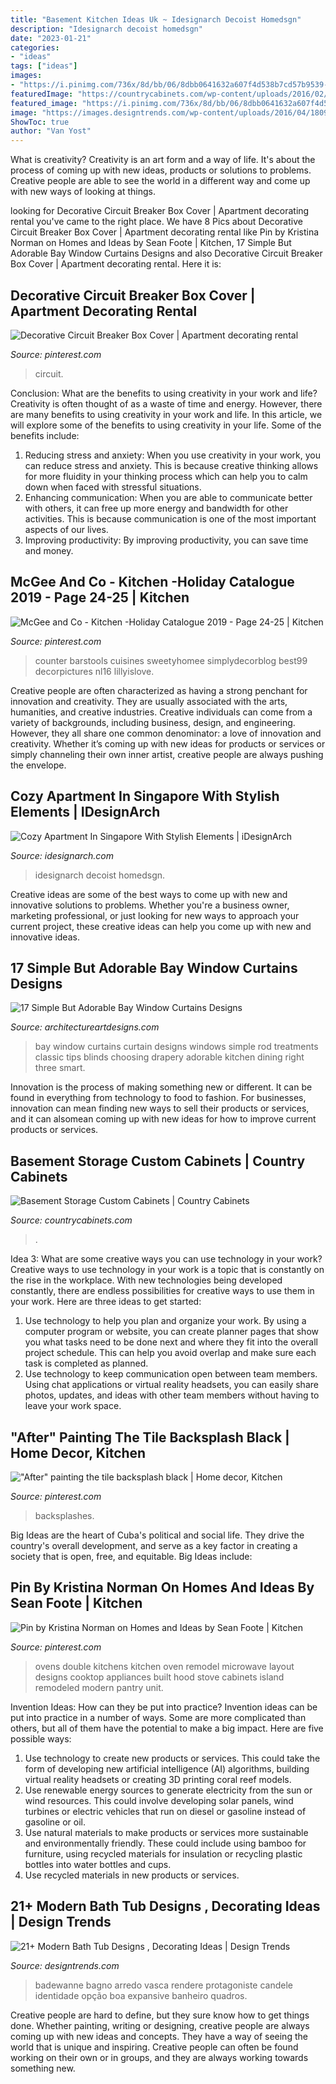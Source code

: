 ```yaml
---
title: "Basement Kitchen Ideas Uk ~ Idesignarch Decoist Homedsgn"
description: "Idesignarch decoist homedsgn"
date: "2023-01-21"
categories:
- "ideas"
tags: ["ideas"]
images:
- "https://i.pinimg.com/736x/8d/bb/06/8dbb0641632a607f4d538b7cd57b9539--remodeled-kitchens-wall-ovens.jpg"
featuredImage: "https://countrycabinets.com/wp-content/uploads/2016/02/basement-remodle-storage64e.jpg"
featured_image: "https://i.pinimg.com/736x/8d/bb/06/8dbb0641632a607f4d538b7cd57b9539--remodeled-kitchens-wall-ovens.jpg"
image: "https://images.designtrends.com/wp-content/uploads/2016/04/18094816/Elegant-Bathroom-Tub-Design.jpg"
ShowToc: true
author: "Van Yost"
---
```



What is creativity?
Creativity is an art form and a way of life. It's about the process of coming up with new ideas, products or solutions to problems. Creative people are able to see the world in a different way and come up with new ways of looking at things.

	

		
looking for Decorative Circuit Breaker Box Cover | Apartment decorating rental you've came to the right place. We have 8 Pics about Decorative Circuit Breaker Box Cover | Apartment decorating rental like Pin by Kristina Norman on Homes and Ideas by Sean Foote | Kitchen, 17 Simple But Adorable Bay Window Curtains Designs and also Decorative Circuit Breaker Box Cover | Apartment decorating rental. Here it is:
		
    
## Decorative Circuit Breaker Box Cover | Apartment Decorating Rental

<img loading=lazy src="https://i.pinimg.com/736x/79/bd/c4/79bdc488534373b662797f0c031cdda2.jpg" onerror="this.onerror=null;this.src='https://tse4.mm.bing.net/th?id=OIP.iB9_XQCo3DZOeirJE30SHwAAAA&amp;pid=15.1';" alt="Decorative Circuit Breaker Box Cover | Apartment decorating rental">

_Source: pinterest.com_

>circuit. 

	

Conclusion: What are the benefits to using creativity in your work and life?
Creativity is often thought of as a waste of time and energy. However, there are many benefits to using creativity in your work and life. In this article, we will explore some of the benefits to using creativity in your life. Some of the benefits include: 
1) Reducing stress and anxiety: When you use creativity in your work, you can reduce stress and anxiety. This is because creative thinking allows for more fluidity in your thinking process which can help you to calm down when faced with stressful situations. 
2) Enhancing communication: When you are able to communicate better with others, it can free up more energy and bandwidth for other activities. This is because communication is one of the most important aspects of our lives. 
3) Improving productivity: By improving productivity, you can save time and money.

    
## McGee And Co - Kitchen -Holiday Catalogue 2019 - Page 24-25 | Kitchen

<img loading=lazy src="https://i.pinimg.com/736x/86/ff/fc/86fffcf581d0039dda2f8a08ab185375.jpg" onerror="this.onerror=null;this.src='https://tse4.mm.bing.net/th?id=OIP.lnl-lxNzuYbhEwI9CllrtQHaKX&amp;pid=15.1';" alt="McGee and Co - Kitchen -Holiday Catalogue 2019 - Page 24-25 | Kitchen">

_Source: pinterest.com_

>counter barstools cuisines sweetyhomee simplydecorblog best99 decorpictures nl16 lillyislove. 

	

Creative people are often characterized as having a strong penchant for innovation and creativity. They are usually associated with the arts, humanities, and creative industries. Creative individuals can come from a variety of backgrounds, including business, design, and engineering. However, they all share one common denominator: a love of innovation and creativity. Whether it’s coming up with new ideas for products or services or simply channeling their own inner artist, creative people are always pushing the envelope.

    
## Cozy Apartment In Singapore With Stylish Elements | IDesignArch

<img loading=lazy src="https://www.idesignarch.com/wp-content/uploads/Stylish-Singapore-Apartment_12.jpg" onerror="this.onerror=null;this.src='https://tse1.mm.bing.net/th?id=OIP.fXtM1m8tjfH_kMvVHcP_RwHaLH&amp;pid=15.1';" alt="Cozy Apartment In Singapore With Stylish Elements | iDesignArch">

_Source: idesignarch.com_

>idesignarch decoist homedsgn. 

	

Creative ideas are some of the best ways to come up with new and innovative solutions to problems. Whether you're a business owner, marketing professional, or just looking for new ways to approach your current project, these creative ideas can help you come up with new and innovative ideas.

    
## 17 Simple But Adorable Bay Window Curtains Designs

<img loading=lazy src="https://www.architectureartdesigns.com/wp-content/uploads/2015/05/1428.jpg" onerror="this.onerror=null;this.src='https://tse3.mm.bing.net/th?id=OIP.1pUa29dDe91zNciSICDLKgHaFt&amp;pid=15.1';" alt="17 Simple But Adorable Bay Window Curtains Designs">

_Source: architectureartdesigns.com_

>bay window curtains curtain designs windows simple rod treatments classic tips blinds choosing drapery adorable kitchen dining right three smart. 

	

Innovation is the process of making something new or different. It can be found in everything from technology to food to fashion. For businesses, innovation can mean finding new ways to sell their products or services, and it can alsomean coming up with new ideas for how to improve current products or services.

    
## Basement Storage Custom Cabinets | Country Cabinets

<img loading=lazy src="https://countrycabinets.com/wp-content/uploads/2016/02/basement-remodle-storage64e.jpg" onerror="this.onerror=null;this.src='https://tse4.mm.bing.net/th?id=OIP.LcHE0FdJJScur1dmbXz22AHaJ4&amp;pid=15.1';" alt="Basement Storage Custom Cabinets | Country Cabinets">

_Source: countrycabinets.com_

>. 

	

Idea 3: What are some creative ways you can use technology in your work?
Creative ways to use technology in your work is a topic that is constantly on the rise in the workplace. With new technologies being developed constantly, there are endless possibilities for creative ways to use them in your work. Here are three ideas to get started: 
1. Use technology to help you plan and organize your work. By using a computer program or website, you can create planner pages that show you what tasks need to be done next and where they fit into the overall project schedule. This can help you avoid overlap and make sure each task is completed as planned. 
2. Use technology to keep communication open between team members. Using chat applications or virtual reality headsets, you can easily share photos, updates, and ideas with other team members without having to leave your work space.

    
## &quot;After&quot; Painting The Tile Backsplash Black | Home Decor, Kitchen

<img loading=lazy src="https://i.pinimg.com/736x/ad/c2/86/adc2861cc6f01ad9e0592c3940c808a7--tile.jpg" onerror="this.onerror=null;this.src='https://tse2.mm.bing.net/th?id=OIP.QnL2mYdWMRvuQ7jb--RfIAHaJ3&amp;pid=15.1';" alt="&quot;After&quot; painting the tile backsplash black | Home decor, Kitchen">

_Source: pinterest.com_

>backsplashes. 

	

Big Ideas are the heart of Cuba's political and social life. They drive the country's overall development, and serve as a key factor in creating a society that is open, free, and equitable. Big Ideas include:

    
## Pin By Kristina Norman On Homes And Ideas By Sean Foote | Kitchen

<img loading=lazy src="https://i.pinimg.com/736x/8d/bb/06/8dbb0641632a607f4d538b7cd57b9539--remodeled-kitchens-wall-ovens.jpg" onerror="this.onerror=null;this.src='https://tse2.mm.bing.net/th?id=OIP.HO0Uh08db77ZcRb4prtEuAHaJ4&amp;pid=15.1';" alt="Pin by Kristina Norman on Homes and Ideas by Sean Foote | Kitchen">

_Source: pinterest.com_

>ovens double kitchens kitchen oven remodel microwave layout designs cooktop appliances built hood stove cabinets island remodeled modern pantry unit. 

	

Invention Ideas: How can they be put into practice?
Invention ideas can be put into practice in a number of ways. Some are more complicated than others, but all of them have the potential to make a big impact. Here are five possible ways: 
1. Use technology to create new products or services. This could take the form of developing new artificial intelligence (AI) algorithms, building virtual reality headsets or creating 3D printing coral reef models.
2. Use renewable energy sources to generate electricity from the sun or wind resources. This could involve developing solar panels, wind turbines or electric vehicles that run on diesel or gasoline instead of gasoline or oil. 
3. Use natural materials to make products or services more sustainable and environmentally friendly. These could include using bamboo for furniture, using recycled materials for insulation or recycling plastic bottles into water bottles and cups. 
4. Use recycled materials in new products or services.

    
## 21+ Modern Bath Tub Designs , Decorating Ideas | Design Trends

<img loading=lazy src="https://images.designtrends.com/wp-content/uploads/2016/04/18094816/Elegant-Bathroom-Tub-Design.jpg" onerror="this.onerror=null;this.src='https://tse2.mm.bing.net/th?id=OIP.1YxNxB34F8_xcXCF9VeeLwHaJ4&amp;pid=15.1';" alt="21+ Modern Bath Tub Designs , Decorating Ideas | Design Trends">

_Source: designtrends.com_

>badewanne bagno arredo vasca rendere protagoniste candele identidade opção boa expansive banheiro quadros. 

	

Creative people are hard to define, but they sure know how to get things done. Whether painting, writing or designing, creative people are always coming up with new ideas and concepts. They have a way of seeing the world that is unique and inspiring. Creative people can often be found working on their own or in groups, and they are always working towards something new.

